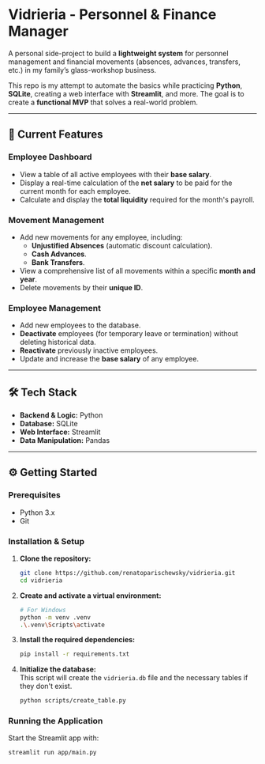 # Vidrieria - Personnel & Finance Manager

A personal side-project to build a **lightweight system** for personnel management and financial movements (absences, advances, transfers, etc.) in my family’s glass-workshop business.

This repo is my attempt to automate the basics while practicing **Python**, **SQLite**, creating a web interface with **Streamlit**, and more. The goal is to create a **functional MVP** that solves a real-world problem.

---

## 🚀 Current Features

### Employee Dashboard
- View a table of all active employees with their **base salary**.
- Display a real-time calculation of the **net salary** to be paid for the current month for each employee.
- Calculate and display the **total liquidity** required for the month's payroll.

### Movement Management
- Add new movements for any employee, including:
  - **Unjustified Absences** (automatic discount calculation).
  - **Cash Advances**.
  - **Bank Transfers**.
- View a comprehensive list of all movements within a specific **month and year**.
- Delete movements by their **unique ID**.

### Employee Management
- Add new employees to the database.
- **Deactivate** employees (for temporary leave or termination) without deleting historical data.
- **Reactivate** previously inactive employees.
- Update and increase the **base salary** of any employee.

---

## 🛠️ Tech Stack
- **Backend & Logic:** Python
- **Database:** SQLite
- **Web Interface:** Streamlit
- **Data Manipulation:** Pandas

---

## ⚙️ Getting Started

### Prerequisites
- Python 3.x
- Git

### Installation & Setup

1. **Clone the repository:**
    ```bash
    git clone https://github.com/renatoparischewsky/vidrieria.git
    cd vidrieria
    ```

2. **Create and activate a virtual environment:**
    ```bash
    # For Windows
    python -m venv .venv
    .\.venv\Scripts\activate
    ```

3. **Install the required dependencies:**
    ```bash
    pip install -r requirements.txt
    ```

4. **Initialize the database:**  
   This script will create the `vidrieria.db` file and the necessary tables if they don't exist.
    ```bash
    python scripts/create_table.py
    ```

### Running the Application

Start the Streamlit app with:

```bash
streamlit run app/main.py
